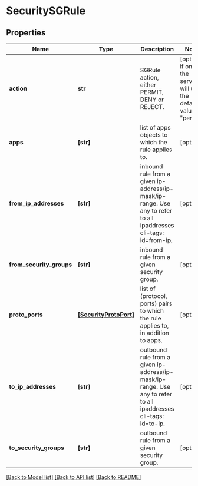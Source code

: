 # SecuritySGRule

## Properties
Name | Type | Description | Notes
------------ | ------------- | ------------- | -------------
**action** | **str** | SGRule action, either PERMIT, DENY or REJECT. | [optional]  if omitted the server will use the default value of "permit"
**apps** | **[str]** | list of apps objects to which the rule applies to. | [optional] 
**from_ip_addresses** | **[str]** | inbound rule from a given ip-address/ip-mask/ip-range. Use any to refer to all ipaddresses cli-tags: id&#x3D;from-ip. | [optional] 
**from_security_groups** | **[str]** | inbound rule from a given security group. | [optional] 
**proto_ports** | [**[SecurityProtoPort]**](SecurityProtoPort.md) | list of (protocol, ports) pairs to which the rule applies to, in addition to apps. | [optional] 
**to_ip_addresses** | **[str]** | outbound rule from a given ip-address/ip-mask/ip-range. Use any to refer to all ipaddresses cli-tags: id&#x3D;to-ip. | [optional] 
**to_security_groups** | **[str]** | outbound rule from a given security group. | [optional] 

[[Back to Model list]](../README.md#documentation-for-models) [[Back to API list]](../README.md#documentation-for-api-endpoints) [[Back to README]](../README.md)


